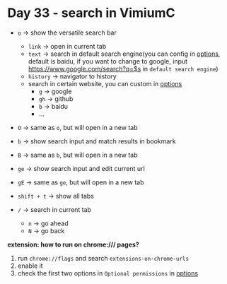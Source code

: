 <!--
 * @Author: Ada J
 * @Date: 2022-07-11 09:54:02
 * @LastEditTime: 2022-07-11 10:45:31
 * @Description: 
-->
# Day 33 - search in VimiumC

* `o` -> show the versatile search bar
  * `link` -> open in current tab
  * `text` -> search in default search engine(you can config in [options](chrome-extension://hfjbmagddngcpeloejdejnfgbamkjaeg/pages/options.html#), default is baidu, if you want to change to google, input https://www.google.com/search?q=$s in `default search engine`)
  * `history` -> navigator to history
  * search in certain website, you can custom in [options](chrome-extension://hfjbmagddngcpeloejdejnfgbamkjaeg/pages/options.html#)
    * `g` -> google
    * `gh` -> github
    * `b` -> baidu
    * ...

* `O` -> same as `o`, but will open in a new tab
* `b` -> show search input and match results in bookmark
* `B` -> same as `b`, but will open in a new tab
* `ge` -> show search input and edit current url
* `gE` -> same as `ge`, but will open in a new tab
* `shift + t` -> show all tabs
* `/` -> search in current tab
  * `n` -> go ahead
  * `N` -> go back

**extension: how to run on chrome:/// pages?**
1. run `chrome://flags` and search `extensions-on-chrome-urls`
2. enable it
3. check the first two options in `Optional permissions` in [options](chrome-extension://hfjbmagddngcpeloejdejnfgbamkjaeg/pages/options.html#)
